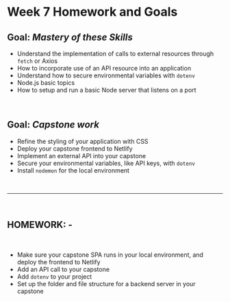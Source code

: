 # Week 7 Homework and Goals

## Goal: _Mastery of these Skills_

- Understand the implementation of calls to external resources through `fetch` or Axios
- How to incorporate use of an API resource into an application
- Understand how to secure environmental variables with `dotenv`
- Node.js basic topics
- How to setup and run a basic Node server that listens on a port

<br>

## Goal: _Capstone work_

- Refine the styling of your application with CSS
- Deploy your capstone frontend to Netlify
- Implement an external API into your capstone
- Secure your environmental variables, like API keys, with `dotenv`
- Install `nodemon` for the local environment

<br>

---

<br>

## HOMEWORK: -

<br>

- Make sure your capstone SPA runs in your local environment, and deploy the frontend to Netlify
- Add an API call to your capstone
- Add `dotenv` to your project
- Set up the folder and file structure for a backend server in your capstone
